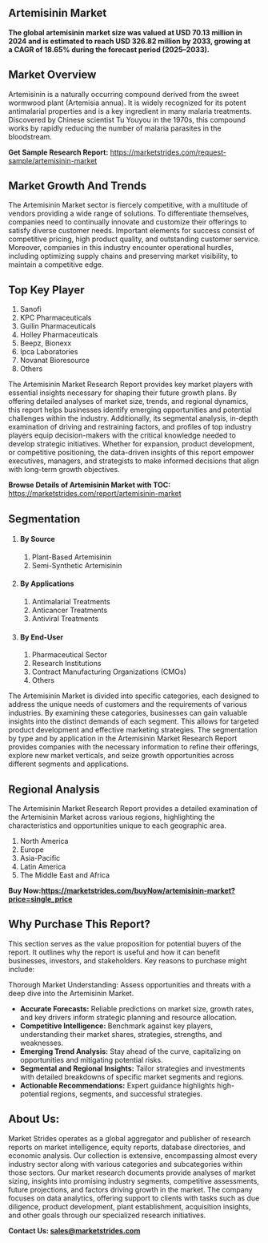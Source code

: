 <h2>Artemisinin Market</h2>
<p><strong>The global artemisinin market size was valued at&nbsp;USD 70.13 million in 2024&nbsp;and is estimated to reach&nbsp;USD 326.82 million by 2033, growing at a&nbsp;CAGR of 18.65%&nbsp;during the forecast period (2025&ndash;2033).</strong></p>
<h2>Market Overview</h2>
<p>Artemisinin is a naturally occurring compound derived from the sweet wormwood plant (Artemisia annua). It is widely recognized for its potent antimalarial properties and is a key ingredient in many malaria treatments. Discovered by Chinese scientist Tu Youyou in the 1970s, this compound works by rapidly reducing the number of malaria parasites in the bloodstream.</p>
<p><strong>Get Sample Research Report:</strong> <a href="https://marketstrides.com/request-sample/artemisinin-market">https://marketstrides.com/request-sample/artemisinin-market</a></p>
<h2>Market Growth And Trends</h2>
<p>The Artemisinin Market sector is fiercely competitive, with a multitude of vendors providing a wide range of solutions. To differentiate themselves, companies need to continually innovate and customize their offerings to satisfy diverse customer needs. Important elements for success consist of competitive pricing, high product quality, and outstanding customer service. Moreover, companies in this industry encounter operational hurdles, including optimizing supply chains and preserving market visibility, to maintain a competitive edge.</p>
<h2>Top Key Player</h2>
<ol>
<li>Sanofi</li>
<li>KPC Pharmaceuticals</li>
<li>Guilin Pharmaceuticals</li>
<li>Holley Pharmaceuticals</li>
<li>Beepz, Bionexx</li>
<li>Ipca Laboratories</li>
<li>Novanat Bioresource</li>
<li>Others</li>
</ol>
<p>The Artemisinin Market Research Report provides key market players with essential insights necessary for shaping their future growth plans. By offering detailed analyses of market size, trends, and regional dynamics, this report helps businesses identify emerging opportunities and potential challenges within the industry. Additionally, its segmental analysis, in-depth examination of driving and restraining factors, and profiles of top industry players equip decision-makers with the critical knowledge needed to develop strategic initiatives. Whether for expansion, product development, or competitive positioning, the data-driven insights of this report empower executives, managers, and strategists to make informed decisions that align with long-term growth objectives.</p>
<p><strong>Browse Details of Artemisinin Market with TOC:</strong> <a href="https://marketstrides.com/report/artemisinin-market">https://marketstrides.com/report/artemisinin-market</a></p>
<h2>Segmentation</h2>
<ol>
<li>
<h4>By Source</h4>
<ol>
<li>Plant-Based Artemisinin</li>
<li>Semi-Synthetic Artemisinin</li>
</ol>
</li>
<li>
<h4>By Applications</h4>
<ol>
<li>Antimalarial Treatments</li>
<li>Anticancer Treatments</li>
<li>Antiviral Treatments</li>
</ol>
</li>
<li>
<h4>By End-User</h4>
<ol>
<li>Pharmaceutical Sector</li>
<li>Research Institutions</li>
<li>Contract Manufacturing Organizations (CMOs)</li>
<li>Others</li>
</ol>
</li>
</ol>
<p>The Artemisinin Market is divided into specific categories, each designed to address the unique needs of customers and the requirements of various industries. By examining these categories, businesses can gain valuable insights into the distinct demands of each segment. This allows for targeted product development and effective marketing strategies. The segmentation by type and by application in the Artemisinin Market Research Report provides companies with the necessary information to refine their offerings, explore new market verticals, and seize growth opportunities across different segments and applications.</p>
<h2>Regional Analysis</h2>
<p>The Artemisinin Market Research Report provides a detailed examination of the Artemisinin Market across various regions, highlighting the characteristics and opportunities unique to each geographic area.</p>
<ol>
<li>North America</li>
<li>Europe</li>
<li>Asia-Pacific</li>
<li>Latin America</li>
<li>The Middle East and Africa</li>
</ol>
<p><strong>Buy Now:<a href="https://marketstrides.com/buyNow/artemisinin-market?price=single_price">https://marketstrides.com/buyNow/artemisinin-market?price=single_price</a></strong></p>
<h2>Why Purchase This Report?</h2>
<p>This section serves as the value proposition for potential buyers of the report. It outlines why the report is useful and how it can benefit businesses, investors, and stakeholders. Key reasons to purchase might include:</p>
<p>Thorough Market Understanding: Assess opportunities and threats with a deep dive into the Artemisinin Market.</p>
<ul>
<li><strong>Accurate Forecasts:</strong> Reliable predictions on market size, growth rates, and key drivers inform strategic planning and resource allocation.</li>
<li><strong>Competitive Intelligence:</strong> Benchmark against key players, understanding their market shares, strategies, strengths, and weaknesses.</li>
<li><strong>Emerging Trend Analysis:</strong> Stay ahead of the curve, capitalizing on opportunities and mitigating potential risks.</li>
<li><strong>Segmental and Regional Insights:</strong> Tailor strategies and investments with detailed breakdowns of specific market segments and regions.</li>
<li><strong>Actionable Recommendations:</strong> Expert guidance highlights high-potential regions, segments, and successful strategies.</li>
</ul>
<h2>About Us:</h2>
<p>Market Strides operates as a global aggregator and publisher of research reports on market intelligence, equity reports, database directories, and economic analysis. Our collection is extensive, encompassing almost every industry sector along with various categories and subcategories within those sectors. Our market research documents provide analyses of market sizing, insights into promising industry segments, competitive assessments, future projections, and factors driving growth in the market. The company focuses on data analytics, offering support to clients with tasks such as due diligence, product development, plant establishment, acquisition insights, and other goals through our specialized research initiatives.</p>
<p><strong>Contact Us: <a href="mailto:sales@marketstrides.com">sales@marketstrides.com</a></strong></p>
